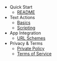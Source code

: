- Quick Start
  - [README](README.md)
- Text Actions
  - [Basics](actions/basics.md)
  - [Scripting](actions/scripting.md)
- App Integration
  - [URL Schemes](integration/url-schemes.md)
- Privacy & Terms
  - [Private Policy](privacy.md)
  - [Terms of Service](terms.md)